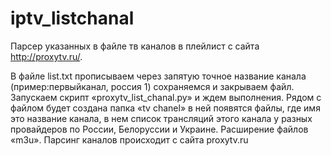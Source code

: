 # iptv_listchanal
Парсер указанных в файле тв каналов в плейлист с сайта http://proxytv.ru/.

В файле list.txt прописываем через запятую точное название канала (пример:первыйканал, россия 1)
сохраняемся и закрываем файл. Запускаем скрипт «proxytv_list_chanal.py» и ждем выполнения.
Рядом с файлом будет создана папка «tv chanel» в ней появятся файлы, где имя это название канала,
в нем список трансляций этого канала у разных провайдеров по России, Белоруссии и Украине.
Расширение файлов «m3u». Парсинг каналов происходит с сайта proxytv.ru
